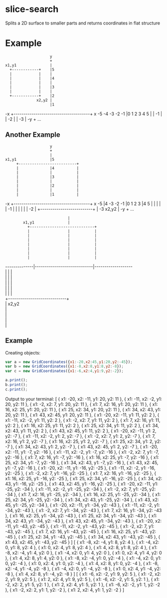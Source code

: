 # slice-search
Splits a 2D surface to smaller parts and returns coordinates in flat structure

# Example
                        y
                        +
    x1,y1               |
      +------------+    |5
      |            |    |
      |            |    |4
      |            |    |
      |            |    |3
      |            |    |
      +------------+    |2
                  x2,y2 |
                        |1
-x +--------------------------------------+ x
     -5  -4  -3  -2  -1 |0  1  2  3  4  5
                        |
                        | -1
                        |
                        | -2
                        |
                        | -3
                        |
                    -y  + ...


## Another Example

                        y
                        +
                        |
    x1,y1               |5
         +--------------------------+
         |              |4          |
         |              |           |
         |              |3          |
         |              |           |
         |              |2          |
         |              |           |
         |              |1          |
-x +--------------------------------------+ x
     -5  |4  -3  -2  -1 |0  1  2  3 |4  5
         |              |           |
         |              | -1        |
         |              |           |
         |              | -2        |
         +--------------------------+
                        | -3        x2,y2
                        |
                    -y  + ...



                                                                                                       
                                |                                                                      
            x1,y1               |                                                                      
              +-----------------------------+                                                          
              |                 |           |                                                          
              |                 |           |                                                          
              |                 |           |                                                          
              |                 |           |                                                          
              |                 |           |                                                          
              |                 |           |                                                          
              |                 |           |                                                          
--------------|-----------------------------|-------------------                                       
              |                 |           |                                                          
              |                 |           |                                                          
              |                 |           |                                                          
              |                 |           |                                                          
              |                 |           |                                                          
              +-----------------------------+                                                          
                                |          x2,y2                                                       
                                |                                                                      
                                |                                                                      
                                |                                                                      
                                |                                                                      





## Example 

Creating objects:
```javascript
var a = new GridCoordinates({x1:-20,x2:45,y1:20,y2:-45});
var b = new GridCoordinates({x1:-8,x2:8,y1:8,y2:-8});
var c = new GridCoordinates({x1:-6,x2:4,y1:9,y2:-2});

a.print();
b.print();
c.print();
```

Output to your terminal:
[
  { x1: -20, x2: -11, y1: 20, y2: 11 },
  { x1: -11, x2: -2, y1: 20, y2: 11 },
  { x1: -2, x2: 7, y1: 20, y2: 11 },
  { x1: 7, x2: 16, y1: 20, y2: 11 },
  { x1: 16, x2: 25, y1: 20, y2: 11 },
  { x1: 25, x2: 34, y1: 20, y2: 11 },
  { x1: 34, x2: 43, y1: 20, y2: 11 },
  { x1: 43, x2: 45, y1: 20, y2: 11 },
  { x1: -20, x2: -11, y1: 11, y2: 2 },
  { x1: -11, x2: -2, y1: 11, y2: 2 },
  { x1: -2, x2: 7, y1: 11, y2: 2 },
  { x1: 7, x2: 16, y1: 11, y2: 2 },
  { x1: 16, x2: 25, y1: 11, y2: 2 },
  { x1: 25, x2: 34, y1: 11, y2: 2 },
  { x1: 34, x2: 43, y1: 11, y2: 2 },
  { x1: 43, x2: 45, y1: 11, y2: 2 },
  { x1: -20, x2: -11, y1: 2, y2: -7 },
  { x1: -11, x2: -2, y1: 2, y2: -7 },
  { x1: -2, x2: 7, y1: 2, y2: -7 },
  { x1: 7, x2: 16, y1: 2, y2: -7 },
  { x1: 16, x2: 25, y1: 2, y2: -7 },
  { x1: 25, x2: 34, y1: 2, y2: -7 },
  { x1: 34, x2: 43, y1: 2, y2: -7 },
  { x1: 43, x2: 45, y1: 2, y2: -7 },
  { x1: -20, x2: -11, y1: -7, y2: -16 },
  { x1: -11, x2: -2, y1: -7, y2: -16 },
  { x1: -2, x2: 7, y1: -7, y2: -16 },
  { x1: 7, x2: 16, y1: -7, y2: -16 },
  { x1: 16, x2: 25, y1: -7, y2: -16 },
  { x1: 25, x2: 34, y1: -7, y2: -16 },
  { x1: 34, x2: 43, y1: -7, y2: -16 },
  { x1: 43, x2: 45, y1: -7, y2: -16 },
  { x1: -20, x2: -11, y1: -16, y2: -25 },
  { x1: -11, x2: -2, y1: -16, y2: -25 },
  { x1: -2, x2: 7, y1: -16, y2: -25 },
  { x1: 7, x2: 16, y1: -16, y2: -25 },
  { x1: 16, x2: 25, y1: -16, y2: -25 },
  { x1: 25, x2: 34, y1: -16, y2: -25 },
  { x1: 34, x2: 43, y1: -16, y2: -25 },
  { x1: 43, x2: 45, y1: -16, y2: -25 },
  { x1: -20, x2: -11, y1: -25, y2: -34 },
  { x1: -11, x2: -2, y1: -25, y2: -34 },
  { x1: -2, x2: 7, y1: -25, y2: -34 },
  { x1: 7, x2: 16, y1: -25, y2: -34 },
  { x1: 16, x2: 25, y1: -25, y2: -34 },
  { x1: 25, x2: 34, y1: -25, y2: -34 },
  { x1: 34, x2: 43, y1: -25, y2: -34 },
  { x1: 43, x2: 45, y1: -25, y2: -34 },
  { x1: -20, x2: -11, y1: -34, y2: -43 },
  { x1: -11, x2: -2, y1: -34, y2: -43 },
  { x1: -2, x2: 7, y1: -34, y2: -43 },
  { x1: 7, x2: 16, y1: -34, y2: -43 },
  { x1: 16, x2: 25, y1: -34, y2: -43 },
  { x1: 25, x2: 34, y1: -34, y2: -43 },
  { x1: 34, x2: 43, y1: -34, y2: -43 },
  { x1: 43, x2: 45, y1: -34, y2: -43 },
  { x1: -20, x2: -11, y1: -43, y2: -45 },
  { x1: -11, x2: -2, y1: -43, y2: -45 },
  { x1: -2, x2: 7, y1: -43, y2: -45 },
  { x1: 7, x2: 16, y1: -43, y2: -45 },
  { x1: 16, x2: 25, y1: -43, y2: -45 },
  { x1: 25, x2: 34, y1: -43, y2: -45 },
  { x1: 34, x2: 43, y1: -43, y2: -45 },
  { x1: 43, x2: 45, y1: -43, y2: -45 }
]
[
  { x1: -8, x2: -4, y1: 8, y2: 4 },
  { x1: -4, x2: 0, y1: 8, y2: 4 },
  { x1: 0, x2: 4, y1: 8, y2: 4 },
  { x1: 4, x2: 8, y1: 8, y2: 4 },
  { x1: -8, x2: -4, y1: 4, y2: 0 },
  { x1: -4, x2: 0, y1: 4, y2: 0 },
  { x1: 0, x2: 4, y1: 4, y2: 0 },
  { x1: 4, x2: 8, y1: 4, y2: 0 },
  { x1: -8, x2: -4, y1: 0, y2: -4 },
  { x1: -4, x2: 0, y1: 0, y2: -4 },
  { x1: 0, x2: 4, y1: 0, y2: -4 },
  { x1: 4, x2: 8, y1: 0, y2: -4 },
  { x1: -8, x2: -4, y1: -4, y2: -8 },
  { x1: -4, x2: 0, y1: -4, y2: -8 },
  { x1: 0, x2: 4, y1: -4, y2: -8 },
  { x1: 4, x2: 8, y1: -4, y2: -8 }
]
[
  { x1: -6, x2: -2, y1: 9, y2: 5 },
  { x1: -2, x2: 2, y1: 9, y2: 5 },
  { x1: 2, x2: 4, y1: 9, y2: 5 },
  { x1: -6, x2: -2, y1: 5, y2: 1 },
  { x1: -2, x2: 2, y1: 5, y2: 1 },
  { x1: 2, x2: 4, y1: 5, y2: 1 },
  { x1: -6, x2: -2, y1: 1, y2: -2 },
  { x1: -2, x2: 2, y1: 1, y2: -2 },
  { x1: 2, x2: 4, y1: 1, y2: -2 }
]
